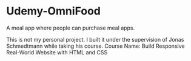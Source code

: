 # Udemy-OmniFood
A meal app where people can purchase meal apps.

This is not my personal project. I built it under the supervision of Jonas Schmedtmann while taking his course.
Course Name: Build Responsive Real-World Website with HTML and CSS

